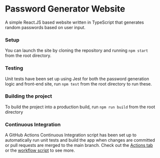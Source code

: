 # Password Generator Website
A simple React.JS based website written in TypeScript that generates random passwords based on user input.

### Setup
You can launch the site by cloning the repository and running `npm start` from the root directory.

### Testing
Unit tests have been set up using Jest for both the password generation logic and front-end site, run `npm test` from the root directory to run these.

### Building the project
To build the project into a production build, run `npm run build` from the root directory

### Continuous Integration
A GitHub Actions Continuous Integration script has been set up to automatically run unit tests and build the app when changes are committed or pull requests are merged to the main branch. Check out the [Actions tab](../../actions) or the [workflow script](/.github/workflows/main.yml) to see more.

